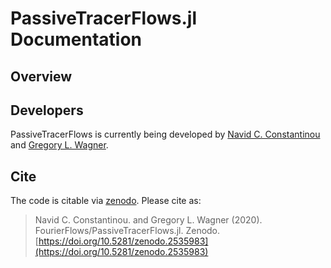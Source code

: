 # PassiveTracerFlows.jl Documentation


## Overview



## Developers

PassiveTracerFlows is currently being developed by [Navid C. Constantinou](http://www.navidconstantinou.com) and [Gregory L. Wagner](https://glwagner.github.io).


## Cite

The code is citable via [zenodo](https://zenodo.org). Please cite as:

> Navid C. Constantinou. and Gregory L. Wagner (2020). FourierFlows/PassiveTracerFlows.jl. Zenodo.  [https://doi.org/10.5281/zenodo.2535983](https://doi.org/10.5281/zenodo.2535983)
